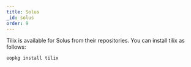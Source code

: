 ```yaml
---
title: Solus
_id: solus
order: 9
---
```


Tilix is available for Solus from their repositories. You can install tilix as follows:

```eopkg install tilix```
